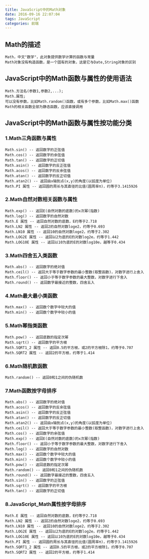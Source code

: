 ```yaml
---
title: JavaScript中的Math对象
date: 2016-09-16 22:07:04
tags: JavaScript
categories: 前端
---
```

## Math的描述

	Math，中文"数学"，此对象提供数学计算的函数与常量
	Math对象没有构造函数，是一个固有的对象，这是它与Date,String对象的区别

## JavaScript中的Math函数与属性的使用语法

	Math.方法名(参数1,参数2,...);
	Math.属性;
	可以没有参数，比如Math.random()函数，或有多个参数，比如Math.max()函数
	Math的相关函数全部为静态函数，应该直接调用

## JavaScript中的Math函数与属性按功能分类

### 1.Math三角函数与属性

	Math.sin() -- 返回数字的正弦值
	Math.cos() -- 返回数字的余弦值
	Math.tan() -- 返回数字的正切值
	Math.asin() -- 返回数字的反正弦值
	Math.acos() -- 返回数字的反余弦值
	Math.atan() -- 返回数字的反正切值
	Math.atan2() -- 返回由x轴到点(x,y)的角度(以弧度为单位)
	Math.PI 属性 -- 返回圆的周长与其直径的比值(圆周率π)，约等于3.1415926

### 2.Math自然对数相关函数与属性

	Math.exp() -- 返回E(自然对数的底数)的x次幂(指数)
	Math.log() -- 返回数字的自然对数
	Math.E 属性 -- 返回自然对数的底数，E约等于2.718
	Math.LN2 属性 -- 返回2的自然对数loge2，约等于0.693
	Math.LN10 属性 -- 返回10的自然对数loge2，约等于2.302
	Math.LOG2E 属性 -- 返回以2为底的E的对数log2e，约等于1.442
	Math.LOG10E 属性 -- 返回以10为底的E的对数log10e，越等于0.434

### 3.Math四舍五入类函数

	Math.abs() -- 返回数字的绝对值
	Math.ceil() -- 返回大于等于数字参数的最小整数(取整函数)，对数字进行上舍入
	Math.floor() -- 返回小于等于数字参数的最大整数，对数字进行下舍入
	Math.round() -- 返回数字最接近的整数，四舍五入

### 4.Math最大最小类函数

	Math.max() -- 返回数个数字中较大的值
	Math.min() -- 返回数个数字中较小的值

### 5.Math幂指类函数

	Math.pow() -- 返回底数的指定次幂
	Math.sqrt() -- 返回数字的平方根
	Math.SQRT1_2 属性 -- 返回0.5的平方根，或2的平方根除1，约等于0.707
	Math.SQRT2 属性 -- 返回2的平方根，约等于1.414

### 6.Math随机数函数

	Math.random() -- 返回0和1之间的伪随机数

### 7.Math函数按字母排序

	Math.abs() -- 返回数字的绝对值
	Math.acos() -- 返回数字的反余弦值
	Math.asin() -- 返回数字的反正弦值
	Math.atan() -- 返回数字的反正切值
	Math.atan2() -- 返回由x轴到点(x,y)的角度(以弧度为单位)
	Math.ceil() -- 返回大于等于数字参数的最小整数(取整函数)，对数字进行上舍入
	Math.cos() -- 返回数字的余弦值
	Math.exp() -- 返回E(自然对数的底数)的x次幂(指数)
	Math.floor() -- 返回小于等于数字参数的最大整数，对数字进行下舍入
	Math.log() -- 返回数字的自然对数
	Math.max() -- 返回数个数字中较大的值
	Math.min() -- 返回数个数字中较小的值
	Math.pow() -- 返回底数的指定次幂
	Math.random() -- 返回0和1之间的伪随机数
	Math.round() -- 返回数字最接近的整数，四舍五入
	Math.sin() -- 返回数字的正弦值
	Math.sqrt() -- 返回数字的平方根
	Math.tan() -- 返回数字的正切值

### 8.JavaScript_Math属性按字母排序

	Math.E 属性 -- 返回自然对数的底数，E约等于2.718
	Math.LN2 属性 -- 返回2的自然对数loge2，约等于0.693
	Math.LN10 属性 -- 返回10的自然对数loge2，约等于2.302
	Math.LOG2E 属性 -- 返回以2为底的E的对数log2e，约等于1.442
	Math.LOG10E 属性 -- 返回以10为底的E的对数log10e，越等于0.434
	Math.PI 属性 -- 返回圆的周长与其直径的比值(圆周率π)，约等于3.1415926
	Math.SQRT1_2 属性 -- 返回0.5的平方根，或2的平方根除1，约等于0.707
	Math.SQRT2 属性 -- 返回2的平方根，约等于1.414